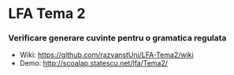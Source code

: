 # LFA Tema 2 #
### Verificare generare cuvinte pentru o gramatica regulata ###
* Wiki: https://github.com/razvanstUni/LFA-Tema2/wiki
* Demo: http://scoalap.statescu.net/lfa/Tema2/
